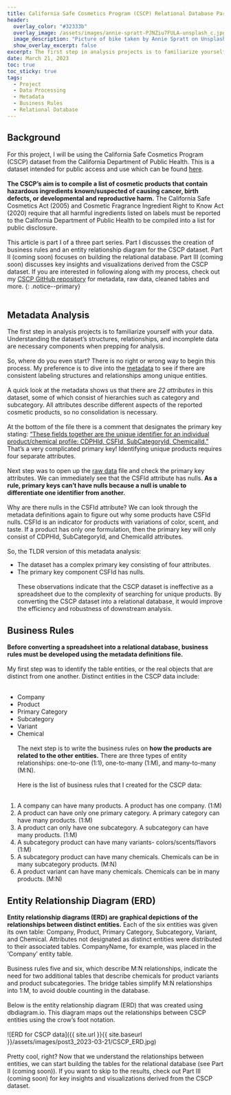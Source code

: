 ```yaml
---
title: California Safe Cosmetics Program (CSCP) Relational Database Part I
header:
  overlay_color: "#32333b"
  overlay_image: /assets/images/annie-spratt-PJNZiu7FULA-unsplash_c.jpg
  image_description: "Picture of bike taken by Annie Spratt on Unsplash"
  show_overlay_excerpt: false
excerpt: The first step in analysis projects is to familiarize yourself with your data. Understanding the dataset’s structures, relationships, and incomplete data are necessary components when prepping for analysis…
date: March 21, 2023
toc: true
toc_sticky: true
tags:
  - Project
  - Data Processing
  - Metadata
  - Business Rules
  - Relational Database
---
```

## Background

For this project, I will be using the California Safe Cosmetics Program (CSCP) dataset from the California Department of Public Health. This is a dataset intended for public access and use which can be found <a href="https://catalog.data.gov/dataset/chemicals-in-cosmetics-7d6ab">here</a>.
<br><br>
**The CSCP’s aim is to compile a list of cosmetic products that contain hazardous ingredients known/suspected of causing cancer, birth defects, or developmental and reproductive harm.** The California Safe Cosmetics Act (2005) and Cosmetic Fragrance Ingredient Right to Know Act (2020) require that all harmful ingredients listed on labels must be reported to the California Department of Public Health to be compiled into a list for public disclosure. 
<br><br>
This article is part I of a three part series. Part I discusses the creation of business rules and an entity relationship diagram for the CSCP dataset. Part II (coming soon) focuses on building the relational database. Part III (coming soon) discusses key insights and visualizations derived from the CSCP dataset. If you are interested in following along with my process, check out my <a href=“https://github.com/hjkissinger/CSCP-RelationalDB”>CSCP GitHub repository</a> for metadata, raw data, cleaned tables and more. {: .notice--primary}
<br><br>
## Metadata Analysis

The first step in analysis projects is to familiarize yourself with your data. Understanding the dataset’s structures, relationships, and incomplete data are necessary components when prepping for analysis. 
<br><br>
So, where do you even start? There is no right or wrong way to begin this process. My preference is to dive into the <a href=“https://github.com/hjkissinger/CSCP-RelationalDB/blob/main/CSV-files/chemicalsincosmetics-dd.xlsx”>metadata</a> to see if there are consistent labeling structures and relationships among unique entities. 
<br><br>
A quick look at the metadata shows us that there are _22 attributes_ in this dataset, some of which consist of hierarchies such as category and subcategory. All attributes describe different aspects of the reported cosmetic products, so no consolidation is necessary.
<br><br>
At the bottom of the file there is a comment that designates the primary key stating: <u>“These fields together are the unique identifier for an individual product/chemical profile: CDPHId, CSFId, SubCategoryId, ChemicalId.”</u> That’s a very complicated primary key! Identifying unique products requires four separate attributes.
<br><br>
Next step was to open up the <a href=“https://github.com/hjkissinger/CSCP-RelationalDB/blob/main/CSV-files/cscpopendata%20copy.csv.zip”>raw data</a> file and check the primary key attributes. We can immediately see that the CSFId attribute has nulls. **As a rule, primary keys can’t have nulls because a null is unable to differentiate one identifier from another.** 
<br><br>
Why are there nulls in the CSFId attribute? We can look through the metadata definitions again to figure out why some products have CSFId nulls. CSFId is an indicator for products with variations of color, scent, and taste. If a product has only one formulation, then the primary key will only consist of CDPHId, SubCategoryId, and ChemicalId attributes. 
<br><br>
So, the TLDR version of this metadata analysis:
* The dataset has a complex primary key consisting of four attributes.
* The primary key component CSFId has nulls.
<br><br>
These observations indicate that the CSCP dataset is ineffective as a spreadsheet due to the complexity of searching for unique products. By converting the CSCP dataset into a relational database, it would improve the efficiency and robustness of downstream analysis. 

## Business Rules

**Before converting a spreadsheet into a relational database, business rules must be developed using the metadata definitions file.**
<br><br>
My first step was to identify the table entities, or the real objects that are distinct from one another. Distinct entities in the CSCP data include:
<br><br>
* Company
* Product
* Primary Category
* Subcategory
* Variant
* Chemical
<br><br>
The next step is to write the business rules on **how the products are related to the other entities.** There are three types of entity relationships: one-to-one (1:1), one-to-many (1:M), and many-to-many (M:N).
<br><br>
Here is the list of business rules that I created for the CSCP data:
<br><br>
1. A company can have many products. A product has one company. (1:M)
2. A product can have only one primary category. A primary category can have many products. (1:M)
3. A product can only have one subcategory. A subcategory can have many products. (1:M)
4. A subcategory product can have many variants- colors/scents/flavors (1:M)
5. A subcategory product can have many chemicals. Chemicals can be in many subcategory products. (M:N)
6. A product variant can have many chemicals. Chemicals can be in many products. (M:N)

## Entity Relationship Diagram (ERD)

**Entity relationship diagrams (ERD) are graphical depictions of the relationships between distinct entities.** Each of the six entities was given its own table: Company, Product, Primary Category, Subcategory, Variant, and Chemical. Attributes not designated as distinct entities were distributed to their associated tables. CompanyName, for example, was placed in the ‘Company’ entity table.
<br><br>
Business rules five and six, which describe M:N relationships, indicate the need for two additional tables that describe chemicals for product variants and product subcategories. The bridge tables simplify M:N relationships into 1:M, to avoid double counting in the database.
<br><br>
Below is the entity relationship diagram (ERD) that was created using dbdiagram.io. This diagram maps out the relationships between CSCP entities using the crow’s foot notation.
<br><br>
![ERD for CSCP data]({{ site.url }}{{ site.baseurl }}/assets/images/post3_2023-03-21/CSCP_ERD.jpg)
<br><br>
Pretty cool, right? Now that we understand the relationships between entities, we can start building the tables for the relational database (see Part II (coming soon)). If you want to skip to the results, check out Part III (coming soon) for key insights and visualizations derived from the CSCP dataset.
